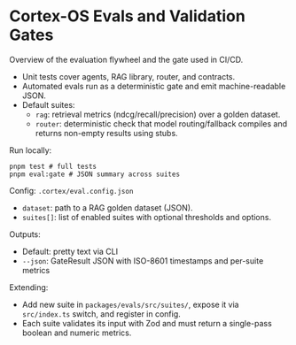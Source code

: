 # Cortex-OS Evals and Validation Gates

Overview of the evaluation flywheel and the gate used in CI/CD.

- Unit tests cover agents, RAG library, router, and contracts.
- Automated evals run as a deterministic gate and emit machine-readable JSON.
- Default suites:
  - `rag`: retrieval metrics (ndcg/recall/precision) over a golden dataset.
  - `router`: deterministic check that model routing/fallback compiles and returns non-empty results using stubs.

Run locally:

```
pnpm test # full tests
pnpm eval:gate # JSON summary across suites
```

Config: `.cortex/eval.config.json`

- `dataset`: path to a RAG golden dataset (JSON).
- `suites[]`: list of enabled suites with optional thresholds and options.

Outputs:

- Default: pretty text via CLI
- `--json`: GateResult JSON with ISO-8601 timestamps and per-suite metrics

Extending:

- Add new suite in `packages/evals/src/suites/`, expose it via `src/index.ts` switch, and register in config.
- Each suite validates its input with Zod and must return a single-pass boolean and numeric metrics.
